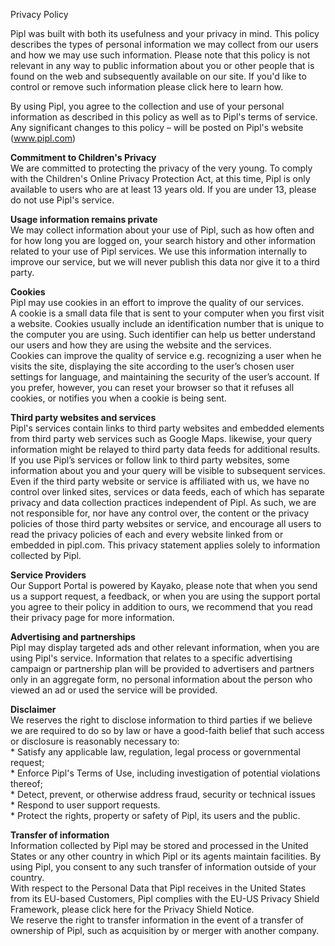 Privacy Policy

Pipl was built with both its usefulness and your privacy in mind. This policy describes the types of personal information we may collect from our users and how we may use such information. Please note that this policy is not relevant in any way to public information about you or other people that is found on the web and subsequently available on our site. If you'd like to control or remove such information please click here to learn how.

By using Pipl, you agree to the collection and use of your personal information as described in this policy as well as to Pipl's terms of service. Any significant changes to this policy – will be posted on Pipl's website (www.pipl.com)

**Commitment to Children's Privacy**  
We are committed to protecting the privacy of the very young. To comply with the Children's Online Privacy Protection Act, at this time, Pipl is only available to users who are at least 13 years old. If you are under 13, please do not use Pipl's service.

**Usage information remains private**  
We may collect information about your use of Pipl, such as how often and for how long you are logged on, your search history and other information related to your use of Pipl services. We use this information internally to improve our service, but we will never publish this data nor give it to a third party.

**Cookies**  
Pipl may use cookies in an effort to improve the quality of our services.  
A cookie is a small data file that is sent to your computer when you first visit a website. Cookies usually include an identification number that is unique to the computer you are using. Such identifier can help us better understand our users and how they are using the website and the services.  
Cookies can improve the quality of service e.g. recognizing a user when he visits the site, displaying the site according to the user’s chosen user settings for language, and maintaining the security of the user’s account. If you prefer, however, you can reset your browser so that it refuses all cookies, or notifies you when a cookie is being sent.

**Third party websites and services**  
Pipl's services contain links to third party websites and embedded elements from third party web services such as Google Maps. likewise, your query information might be relayed to third party data feeds for additional results. If you use Pipl’s services or follow link to third party websites, some information about you and your query will be visible to subsequent services. Even if the third party website or service is affiliated with us, we have no control over linked sites, services or data feeds, each of which has separate privacy and data collection practices independent of Pipl. As such, we are not responsible for, nor have any control over, the content or the privacy policies of those third party websites or service, and encourage all users to read the privacy policies of each and every website linked from or embedded in pipl.com. This privacy statement applies solely to information collected by Pipl.

**Service Providers**  
Our Support Portal is powered by Kayako, please note that when you send us a support request, a feedback, or when you are using the support portal you agree to their policy in addition to ours, we recommend that you read their privacy page for more information.

**Advertising and partnerships**  
Pipl may display targeted ads and other relevant information, when you are using Pipl's service. Information that relates to a specific advertising campaign or partnership plan will be provided to advertisers and partners only in an aggregate form, no personal information about the person who viewed an ad or used the service will be provided.

**Disclaimer**  
We reserves the right to disclose information to third parties if we believe we are required to do so by law or have a good-faith belief that such access or disclosure is reasonably necessary to:  
\* Satisfy any applicable law, regulation, legal process or governmental request;  
\* Enforce Pipl's Terms of Use, including investigation of potential violations thereof;  
\* Detect, prevent, or otherwise address fraud, security or technical issues  
\* Respond to user support requests.  
\* Protect the rights, property or safety of Pipl, its users and the public.

**Transfer of information**  
Information collected by Pipl may be stored and processed in the United States or any other country in which Pipl or its agents maintain facilities. By using Pipl, you consent to any such transfer of information outside of your country.  
With respect to the Personal Data that Pipl receives in the United States from its EU-based Customers, Pipl complies with the EU-US Privacy Shield Framework, please click here for the Privacy Shield Notice.  
We reserve the right to transfer information in the event of a transfer of ownership of Pipl, such as acquisition by or merger with another company.